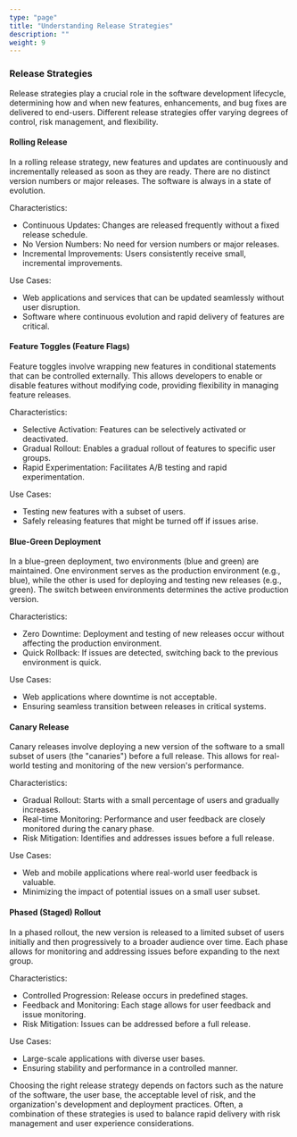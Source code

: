 ```yaml
---
type: "page"
title: "Understanding Release Strategies"
description: ""
weight: 9
---
```


### Release Strategies

Release strategies play a crucial role in the software development lifecycle, determining how and when new features, enhancements, and bug fixes are delivered to end-users. Different release strategies offer varying degrees of control, risk management, and flexibility.

#### Rolling Release

In a rolling release strategy, new features and updates are continuously and incrementally released as soon as they are ready. There are no distinct version numbers or major releases. The software is always in a state of evolution.

Characteristics:

- Continuous Updates: Changes are released frequently without a fixed release schedule.
- No Version Numbers: No need for version numbers or major releases.
- Incremental Improvements: Users consistently receive small, incremental improvements.

Use Cases:

- Web applications and services that can be updated seamlessly without user disruption.
- Software where continuous evolution and rapid delivery of features are critical.

#### Feature Toggles (Feature Flags)

Feature toggles involve wrapping new features in conditional statements that can be controlled externally. This allows developers to enable or disable features without modifying code, providing flexibility in managing feature releases.

Characteristics:

- Selective Activation: Features can be selectively activated or deactivated.
- Gradual Rollout: Enables a gradual rollout of features to specific user groups.
- Rapid Experimentation: Facilitates A/B testing and rapid experimentation.

Use Cases:

- Testing new features with a subset of users.
- Safely releasing features that might be turned off if issues arise.

#### Blue-Green Deployment

In a blue-green deployment, two environments (blue and green) are maintained. One environment serves as the production environment (e.g., blue), while the other is used for deploying and testing new releases (e.g., green). The switch between environments determines the active production version.

Characteristics:

- Zero Downtime: Deployment and testing of new releases occur without affecting the production environment.
- Quick Rollback: If issues are detected, switching back to the previous environment is quick.

Use Cases:

- Web applications where downtime is not acceptable.
- Ensuring seamless transition between releases in critical systems.

#### Canary Release

Canary releases involve deploying a new version of the software to a small subset of users (the "canaries") before a full release. This allows for real-world testing and monitoring of the new version's performance.

Characteristics:

- Gradual Rollout: Starts with a small percentage of users and gradually increases.
- Real-time Monitoring: Performance and user feedback are closely monitored during the canary phase.
- Risk Mitigation: Identifies and addresses issues before a full release.

Use Cases:

- Web and mobile applications where real-world user feedback is valuable.
- Minimizing the impact of potential issues on a small user subset.

#### Phased (Staged) Rollout

In a phased rollout, the new version is released to a limited subset of users initially and then progressively to a broader audience over time. Each phase allows for monitoring and addressing issues before expanding to the next group.

Characteristics:

- Controlled Progression: Release occurs in predefined stages.
- Feedback and Monitoring: Each stage allows for user feedback and issue monitoring.
- Risk Mitigation: Issues can be addressed before a full release.

Use Cases:

- Large-scale applications with diverse user bases.
- Ensuring stability and performance in a controlled manner.

Choosing the right release strategy depends on factors such as the nature of the software, the user base, the acceptable level of risk, and the organization's development and deployment practices. Often, a combination of these strategies is used to balance rapid delivery with risk management and user experience considerations.
